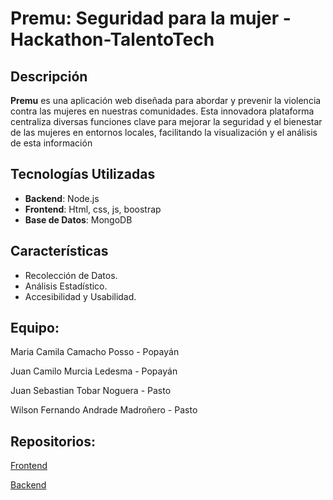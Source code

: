 # Premu: Seguridad para la mujer - Hackathon-TalentoTech

## Descripción

**Premu** es una aplicación web diseñada para abordar y prevenir la violencia contra las mujeres en nuestras comunidades. Esta innovadora plataforma centraliza diversas funciones clave para mejorar la seguridad y el bienestar de las mujeres en entornos locales, facilitando la visualización y el análisis de esta información

## Tecnologías Utilizadas

- **Backend**: Node.js
- **Frontend**: Html, css, js, boostrap
- **Base de Datos**: MongoDB

## Características

- Recolección de Datos.
- Análisis Estadístico.
- Accesibilidad y Usabilidad.

## Equipo:

Maria Camila Camacho Posso - Popayán

Juan Camilo Murcia Ledesma - Popayán

Juan Sebastian Tobar Noguera - Pasto

Wilson Fernando Andrade Madroñero - Pasto

## Repositorios:
[Frontend ](https://github.com/JotaKs/Hackathon-TalentoTech)

[Backend ](https://github.com/Juanse1108/premu_be)
